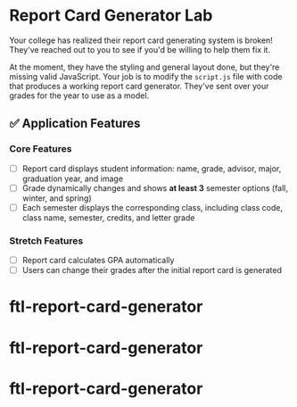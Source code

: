 # Report Card Generator Lab

Your college has realized their report card generating system is broken! They've reached out to you to see if you'd be willing to help them fix it.

At the moment, they have the styling and general layout done, but they're missing valid JavaScript. Your job is to modify the `script.js` file with code that produces a working report card generator. They've sent over your grades for the year to use as a model.

## ✅ Application Features

### Core Features

- [ ] Report card displays student information: name, grade, advisor, major, graduation year, and image
- [ ] Grade dynamically changes and shows **at least 3** semester options (fall, winter, and spring)
- [ ] Each semester displays the corresponding class, including class code, class name, semester, credits, and letter grade

### Stretch Features

- [ ] Report card calculates GPA automatically
- [ ] Users can change their grades after the initial report card is generated
# ftl-report-card-generator
# ftl-report-card-generator
# ftl-report-card-generator
